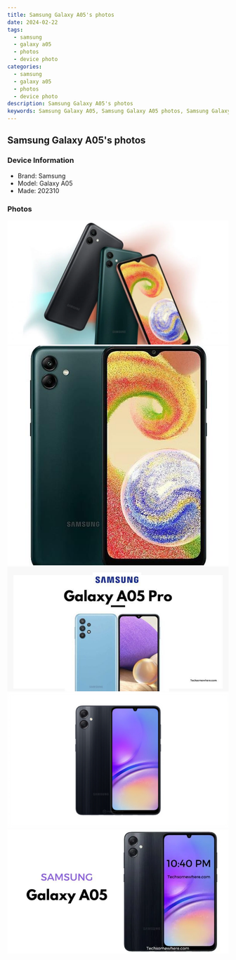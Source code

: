```yaml
---
title: Samsung Galaxy A05's photos
date: 2024-02-22
tags: 
  - samsung
  - galaxy a05
  - photos
  - device photo
categories: 
  - samsung
  - galaxy a05
  - photos
  - device photo
description: Samsung Galaxy A05's photos
keywords: Samsung Galaxy A05, Samsung Galaxy A05 photos, Samsung Galaxy A05 device photo
---
```


## Samsung Galaxy A05's photos

### Device Information

- Brand: Samsung
- Model: Galaxy A05
- Made: 202310

### Photos

![/images/best-assets/devices/samsung/samsung-galaxy-a05/1.jpg](/images/best-assets/devices/samsung/samsung-galaxy-a05/1.jpg)
![/images/best-assets/devices/samsung/samsung-galaxy-a05/2.jpg](/images/best-assets/devices/samsung/samsung-galaxy-a05/2.jpg)
![/images/best-assets/devices/samsung/samsung-galaxy-a05/3.jpg](/images/best-assets/devices/samsung/samsung-galaxy-a05/3.jpg)
![/images/best-assets/devices/samsung/samsung-galaxy-a05/4.jpg](/images/best-assets/devices/samsung/samsung-galaxy-a05/4.jpg)
![/images/best-assets/devices/samsung/samsung-galaxy-a05/5.jpg](/images/best-assets/devices/samsung/samsung-galaxy-a05/5.jpg)
